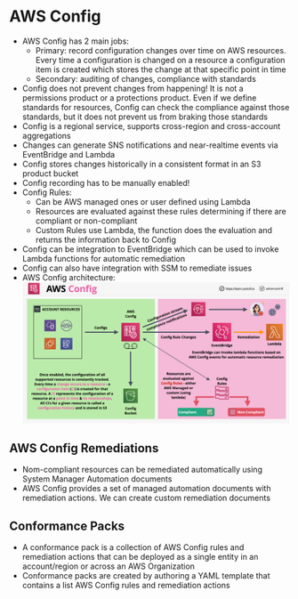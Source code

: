 # AWS Config

- AWS Config has 2 main jobs:
    - Primary: record configuration changes over time on AWS resources. Every time a configuration is changed on a resource a configuration item is created which stores the change at that specific point in time
    - Secondary: auditing of changes, compliance with standards
- Config does not prevent changes from happening! It is not a permissions product or a protections product. Even if we define standards for resources, Config can check the compliance against those standards, but it does not prevent us from braking those standards
- Config is a regional service, supports cross-region and cross-account aggregations
- Changes can generate SNS notifications and near-realtime events via EventBridge and Lambda
- Config stores changes historically in a consistent format in an S3 product bucket
- Config recording has to be manually enabled!
- Config Rules:
    - Can be AWS managed ones or user defined using Lambda
    - Resources are evaluated against these rules determining if there are compliant or non-compliant
    - Custom Rules use Lambda, the function does the evaluation and returns the information back to Config
- Config can be integration to EventBridge which can be used to invoke Lambda functions for automatic remediation
- Config can also have integration with SSM to remediate issues
- AWS Config architecture:
    ![AWS Config architecture](images/AWSConfig.png)

## AWS Config Remediations

- Nom-compliant resources can be remediated automatically using System Manager Automation documents
- AWS Config provides a set of managed automation documents with remediation actions. We can create custom remediation documents

## Conformance Packs

- A conformance pack is a collection of AWS Config rules and remediation actions that can be deployed as a single entity in an account/region or across an AWS Organization
- Conformance packs are created by authoring a YAML template that contains a list AWS Config rules and remediation actions